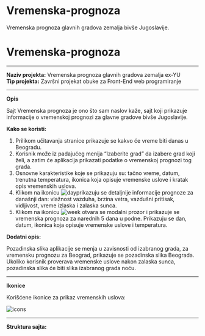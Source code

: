 # Vremenska-prognoza
Vremenska prognoza glavnih gradova zemalja bivše Jugoslavije.
# Vremenska-prognoza
<hr>
<b>Naziv projekta:</b> Vremenska prognoza glavnih gradova zemalja ex-YU
<br>
<b>Tip projekta:</b> Završni projekat obuke za Front-End web programiranje
<hr>
<b>Opis</b>
<br>
<p>Sajt Vremenska prognoza je ono što sam naslov kaže, sajt koji prikazuje informacije o vremenskoj prognozi za glavne gradove bivše Jugoslavije.</p> 
<b>Kako se koristi:</b>
<ol>
<li>Prilikom učitavanja stranice prikazuje se kakvo će vreme biti danas u Beogradu.</li>
<li>Korisnik može iz padajućeg menija “Izaberite grad” da izabere grad koji želi, a zatim će aplikacija prikazati podatke o vremenskoj prognozi tog grada.</li>
<li>Osnovne karakteristike koje se prikazuju su: tačno vreme, datum, trenutna temperatura, ikonica koja opisuje vremenske uslove i kratak opis vremenskih uslova.</li>
<li>Klikom na ikonicu  <img src=" https://i.imgur.com/0MjJ4eX.png" alt="day">prikazuju se detaljnije informacije prognoze za današnji dan: vlažnost vazduha, brzina vetra, vazdušni pritisak, vidljivost, vreme izlaska i zalaska sunca.</li>
<li>Klikom na ikonicu <img src=" https://i.imgur.com/yaKWlg1.png" alt="week"> otvara se modalni prozor i prikazuje se vremenska prognoza za narednih 5 dana u podne. Prikazuju se dan, datum, ikonica koja opisuje vremenske uslove i temperatura.</li>
</ol>
<b>Dodatni opis:</b>	
<p>Pozadinska slika aplikacije se menja u zavisnosti od izabranog grada, za vremensku prognozu za Beograd, prikazuje se pozadinska slika Beograda.
Ukoliko korisnik proverava vremenske uslove nakon zalaska sunca, pozadinska slika će biti slika izabranog grada noću.</p>
<hr>
<b>Ikonice</b>
<p>Korišćene ikonice za prikaz vremenskih uslova:</p>
<img src=" https://i.imgur.com/7xUrigP.jpg" alt="icons">
<hr>
<b>Struktura sajta:</p>
